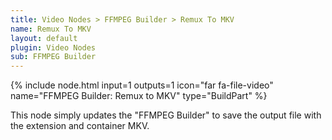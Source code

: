 ```yaml
---
title: Video Nodes > FFMPEG Builder > Remux To MKV
name: Remux To MKV
layout: default
plugin: Video Nodes
sub: FFMPEG Builder
---
```


{% include node.html input=1 outputs=1 icon="far fa-file-video" name="FFMPEG Builder: Remux to MKV" type="BuildPart" %}

This node simply updates the "FFMPEG Builder" to save the output file with the extension and container MKV.